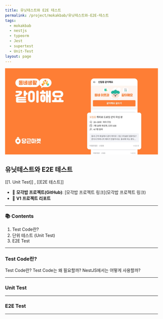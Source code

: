 ```yaml
---
title: 유닛테스트와 E2E 테스트
permalink: /project/mokakbab/유닛테스트와-E2E-테스트
tags:
  - mokakbab
  - nestjs
  - typeorm
  - Jest
  - supertest
  - Unit-Test
layout: page
---
```


![](/assets/Mokakbab06.png)

## 유닛테스트와 E2E 테스트

[[1. Unit Test]] , [[E2E 테스트]]

- 🐙 **모각밥 프로젝트(GitHub)**: [모각밥 프로젝트 링크](모각밥 프로젝트 링크)
- 📑 **V1 프로젝트 리포트**

---

### 📚 Contents

1. Test Code란?
2. 단위 테스트 (Unit Test)
3. E2E Test


---

### Test Code란?

Test Code란?
Test Code는 왜 필요할까?
NestJS에서는 어떻게 사용할까?


---

### Unit Test



---

### E2E Test


---

